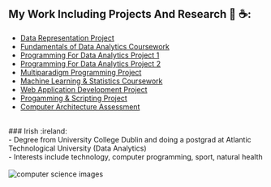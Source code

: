 ## My Work Including Projects And Research :triumph: :coffee::
- [Data Representation Project](https://www.github.com/Ruairi8/dataReprnProject)
- [Fundamentals of Data Analytics Coursework](https://www.github.com/Ruairi8/FoDA-assessment)
- [Programming For Data Analytics Project 1](https://www.github.com/Ruairi8/ProgForDA-Project)
- [Programming For Data Analytics Project 2](https://www.github.com/Ruairi8/ProgDAProject2)
- [Multiparadigm Programming Project](https://www.github.com/Ruairi8/MultiParadigmProg)
- [Machine Learning & Statistics Coursework](https://www.github.com/Ruairi8/machineLearn-Stat2022)
- [Web Application Development Project](https://www.github.com/Ruairi8/CreatingWebpages)
- [Progamming & Scripting Project](https://www.github.com/Ruairi8/pands-project)
- [Computer Architecture Assessment](https://www.github.com/Ruairi8/compArchitecture)
<br>
### Irish :ireland: <br>
- Degree from University College Dublin and doing a postgrad at Atlantic Technological University (Data Analytics)<br>
- Interests include technology, computer programming, sport, natural health <br>
<br>
<picture>
 <source media="(prefers-color-scheme: dark)" srcset="https://constructor.university/sites/default/files/styles/header_image/public/2022-11/header_computer_science.jpg?itok=DQbTv_pa">
 <source media="(prefers-color-scheme: light)" srcset="https://www.hw.ac.uk/programmes/img/Subjects/Computer-Science/AI-test-800x600_rdax_725x544s.jpg">
 <img alt="computer science images" src="https://www.youstudy.com/gallery/blog/post/computer-science-and-information-technology.jpg">
</picture>

<!--
**Ruairi8/Ruairi8** is a ✨ _special_ ✨ repository because its `README.md` (this file) appears on your GitHub profile.

Here are some ideas to get you started:

- 🔭 I’m currently working on ...
- 🌱 I’m currently learning ...
- 👯 I’m looking to collaborate on ...
- 🤔 I’m looking for help with ...
- 💬 Ask me about ...
- 📫 How to reach me: ...
- 😄 Pronouns: ...
- ⚡ Fun fact: ...
-->
